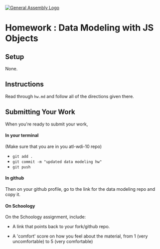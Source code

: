 [![General Assembly Logo](https://camo.githubusercontent.com/1a91b05b8f4d44b5bbfb83abac2b0996d8e26c92/687474703a2f2f692e696d6775722e636f6d2f6b6538555354712e706e67)](https://generalassemb.ly/education/web-development-immersive)

# Homework : Data Modeling with JS Objects

## Setup

None.

## Instructions

Read through `hw.md` and follow all of the directions given there.

## Submitting Your Work

When you're ready to submit your work,

#### In your terminal
(Make sure that you are in you atl-wdi-10 repo)
- `git add .`
- `git commit -m "updated data modeling hw"`
- `git push`

#### In github

Then on your github profile, go to the link for the data modeling repo and copy it.

#### On Schoology

On the Schoology assignment, include:

-   A link that points back to your fork/github repo.

-   A 'comfort' score on how you feel about the material, from 1 (very
    uncomfortable) to 5 (very comfortable)
